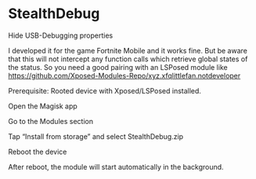 # StealthDebug
Hide USB-Debugging properties

I developed it for the game Fortnite Mobile and it works fine. But be aware that this will not intercept any function calls which retrieve global states of the status.
So you need a good pairing with an LSPosed module like https://github.com/Xposed-Modules-Repo/xyz.xfqlittlefan.notdeveloper

Prerequisite: Rooted device with Xposed/LSPosed installed.

Open the Magisk app

Go to the Modules section

Tap “Install from storage” and select StealthDebug.zip

Reboot the device

After reboot, the module will start automatically in the background.


